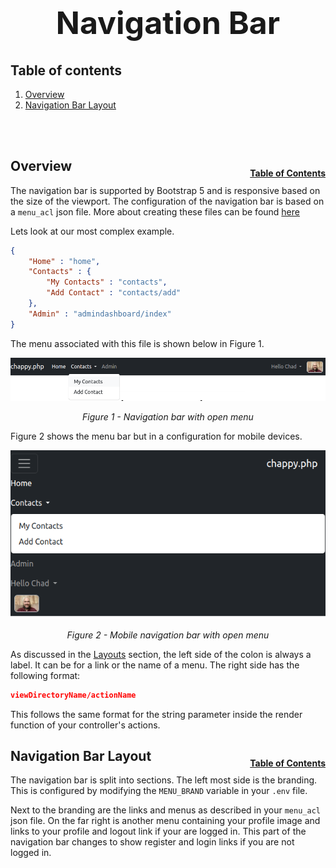 <h1 style="font-size: 50px; text-align: center;">Navigation Bar</h1>

## Table of contents
1. [Overview](#overview)
2. [Navigation Bar Layout](#layout)
<br>
<br>

## Overview <a id="overview"></a><span style="float: right; font-size: 14px; padding-top: 15px;">[Table of Contents](#table-of-contents)</span>
The navigation bar is supported by Bootstrap 5 and is responsive based on the size of the viewport.  The configuration of the navigation bar is based on a `menu_acl` json file.  More about creating these files can be found [here](layouts#menu-acls)

Lets look at our most complex example.

```json
{
    "Home" : "home",
    "Contacts" : {
        "My Contacts" : "contacts",
        "Add Contact" : "contacts/add"
    },
    "Admin" : "admindashboard/index"
}
```

The menu associated with this file is shown below in Figure 1.

<div style="text-align: center;">
  <img src="assets/nav-bar.png" alt="Navigation bar with open menu">
  <p style="font-style: italic;">Figure 1 - Navigation bar with open menu</p>
</div>

Figure 2 shows the menu bar but in a configuration for mobile devices.

<div style="text-align: center;">
  <img src="assets/nav-bar-mobile.png" alt="Mobile navigation bar with open menu">
  <p style="font-style: italic;">Figure 2 - Mobile navigation bar with open menu</p>
</div>

As discussed in the [Layouts](layouts) section, the left side of the colon is always a label.  It can be for a link or the name of a menu. The right side has the following format:

```json
viewDirectoryName/actionName
```

This follows the same format for the string parameter inside the render function of your controller's actions.
<br>

## Navigation Bar Layout <a id="layout"></a><span style="float: right; font-size: 14px; padding-top: 15px;">[Table of Contents](#table-of-contents)</span>
The navigation bar is split into sections.  The left most side is the branding.  This is configured by modifying the `MENU_BRAND` variable in your `.env` file.

Next to the branding are the links and menus as described in your `menu_acl` json file.  On the far right is another menu containing your profile image and links to your profile and logout link if your are logged in.  This part of the navigation bar changes to show register and login links if you are not logged in.